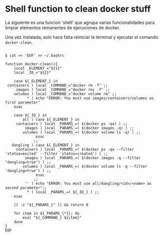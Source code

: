# Shell function to clean docker stuff

La siguiente es una funcion 'shell' que agrupa varias funcionalidades para limpiar elementos remanentes de ejecuciones de docker.

Una vez instalada, solo hace falta reiniciar la terminal y ejecutar el comando `docker-clean`.


```shell

$ cat << 'EOF' >> ~/.bashrc

function docker-clean(){
    local _ELEMENT_="${1}"
    local _ID_="${2}"

    case ${_ELEMENT_} in
 containers ) local _COMMAND_="docker rm -f" ;;
     images ) local _COMMAND_="docker rmi -f" ;;
    volumes ) local _COMMAND_="docker volume rm" ;;
          * ) echo "ERROR: You must use images/containers/volumes as first parameter"
    esac

    case ${_ID_} in
        all ) case ${_ELEMENT_} in
     containers ) local _PARAMS_=( $(docker ps -qa) ) ;;
         images ) local _PARAMS_=( $(docker images -q) ) ;;
        volumes ) local _PARAMS_=( $(docker volume ls -q) ) ;;
              esac
             ;;
   dangling ) case ${_ELEMENT_} in
     containers ) local _PARAMS_=( $(docker ps -qa --filter 'status=exited' --filter 'status=created') ) ;;
         images ) local _PARAMS_=( $(docker images -q --filter "dangling=true") ) ;;
        volumes ) local _PARAMS_=( $(docker volume ls -q --filter 'dangling=true') ) ;;
              esac
             ;;
         '' ) echo "ERROR: You must use all/dangling/<id>/<name> as second parameter";;
          * ) local _PARAMS_=( ${_ID_} ) ;;
    esac
    
    [[ -z "${_PARAMS_}" ]] && return 0

    for item in ${_PARAMS_[*]}; do
        eval "${_COMMAND_} ${item}"
    done
}
EOF
```
